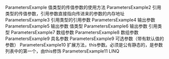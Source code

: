ParametersExample 值类型的传值参数的使用方法
ParametersExample2 引用类型的传值参数，引用参数直接指向传进来的参数的内存地址
ParametersExample3 引用类型的引用参数
ParametersExample4 输出参数
ParametersExample5 输出参数 值类型
ParametersExample6 输出参数 引用类型
ParametersExample7 数组参数
ParametersExample8 数组参数
ParametersExample9 具名参数
ParametersExample9 可选参数（带有默认值的参数）
ParametersExample10 扩展方法，this参数。必须是公有静态的，是参数列表中的第一个，由this修饰
ParametersExample11 LINQ
